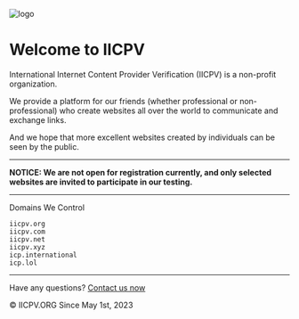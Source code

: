 ![logo](https://logo.iicpv.org/logo.png)

# Welcome to IICPV

International Internet Content Provider Verification (IICPV) is a non-profit organization.

We provide a platform for our friends (whether professional or non-professional) who create websites all over the world to communicate and exchange links.

And we hope that more excellent websites created by individuals can be seen by the public.

------

**NOTICE: We are not open for registration currently, and only selected websites are invited to participate in our testing.**

------

Domains We Control

```
iicpv.org
iicpv.com
iicpv.net
iicpv.xyz
icp.international
icp.lol
```

------



Have any questions? [Contact us now](mailto:admin@iicpv.org)

© IICPV.ORG Since May 1st, 2023
